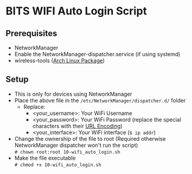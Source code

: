 # BITS WIFI Auto Login Script

## Prerequisites

- NetworkManager
- Enable the NetworkManager-dispatcher.service (if using systemd)
- wireless-tools (<a href="https://archlinux.org/packages/extra/x86_64/wireless_tools/">Arch Linux Package</a>)

## Setup

- This is only for devices using NetworkManager
- Place the above file in the `/etc/NetworkManager/dispatcher.d/` folder
  - Replace:
    - <your_username>: Your WiFi Username
    - <your_password>: Your WiFi Password (replace the special characters with their <a href="https://www.w3schools.com/tags/ref_urlencode.ASP">URL Encoding</a>)
    - <your_interface>: Your WiFi interface (`$ ip addr`)
- Change the ownership of the file to root (Required otherwise NetworkManager dispatcher won't run the script)
  <br>`# chown root:root 10-wifi_auto_login.sh`
- Make the file executable
  <br>`# chmod +x 10-wifi_auto_login.sh`

